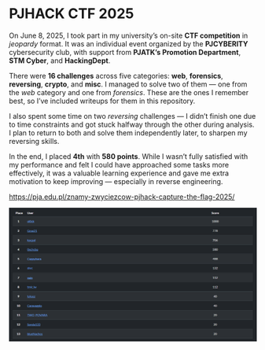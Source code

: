 # PJHACK CTF 2025

On June 8, 2025, I took part in my university’s on-site **CTF competition** in _jeopardy_ format. It was an individual event organized by the **PJCYBERITY** cybersecurity club, with support from **PJATK’s Promotion Department**, **STM Cyber**, and **HackingDept**.

There were **16 challenges** across five categories: **web**, **forensics**, **reversing**, **crypto**, and **misc**. I managed to solve two of them — one from the _web_ category and one from _forensics_. These are the ones I remember best, so I’ve included writeups for them in this repository.

I also spent some time on two _reversing_ challenges — I didn’t finish one due to time constraints and got stuck halfway through the other during analysis. I plan to return to both and solve them independently later, to sharpen my reversing skills.

In the end, I placed **4th** with **580 points**. While I wasn’t fully satisfied with my performance and felt I could have approached some tasks more effectively, it was a valuable learning experience and gave me extra motivation to keep improving — especially in reverse engineering.

https://pja.edu.pl/znamy-zwyciezcow-pjhack-capture-the-flag-2025/

<p align="center">
<img src="../resources/PJHACK CTF 2025/results.png" alt="The scoreboard"/>
</p>
